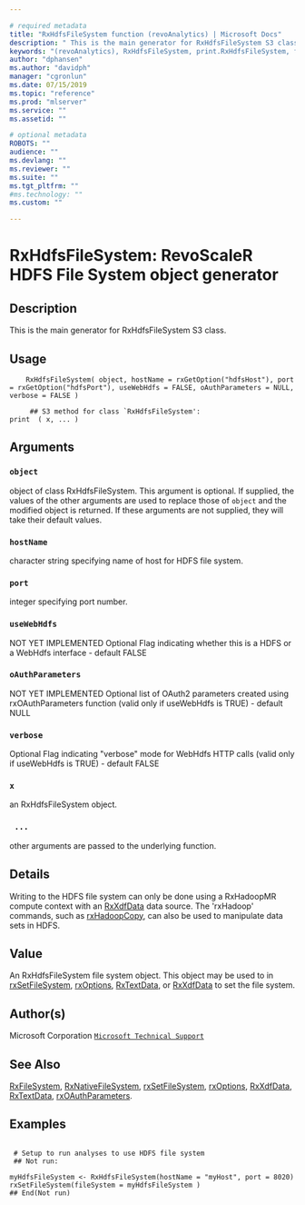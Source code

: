 ```yaml
--- 

# required metadata 
title: "RxHdfsFileSystem function (revoAnalytics) | Microsoft Docs" 
description: " This is the main generator for RxHdfsFileSystem S3 class. " 
keywords: "(revoAnalytics), RxHdfsFileSystem, print.RxHdfsFileSystem, file, connection" 
author: "dphansen"
ms.author: "davidph" 
manager: "cgronlun" 
ms.date: 07/15/2019
ms.topic: "reference" 
ms.prod: "mlserver" 
ms.service: "" 
ms.assetid: "" 

# optional metadata 
ROBOTS: "" 
audience: "" 
ms.devlang: "" 
ms.reviewer: "" 
ms.suite: "" 
ms.tgt_pltfrm: "" 
#ms.technology: "" 
ms.custom: "" 

--- 
```




 # RxHdfsFileSystem: RevoScaleR HDFS File System object generator 
 ## Description

This is the main generator for RxHdfsFileSystem S3 class.


 ## Usage

```   
    RxHdfsFileSystem( object, hostName = rxGetOption("hdfsHost"), port = rxGetOption("hdfsPort"), useWebHdfs = FALSE, oAuthParameters = NULL, verbose = FALSE )

     ## S3 method for class `RxHdfsFileSystem':
print  ( x, ... )

```

 ## Arguments



 ### `object`
 object of class RxHdfsFileSystem. This argument is optional. If supplied, the values of  the other arguments are used to replace those of `object` and the modified object is returned. If these arguments are not supplied, they will take their default values.  


 ### `hostName`
 character string specifying name of host for HDFS file system.  


 ### `port`
 integer specifying port number.  


 ### `useWebHdfs`
 NOT YET IMPLEMENTED Optional Flag indicating whether this is a HDFS or a WebHdfs interface - default FALSE  


 ### `oAuthParameters`
 NOT YET IMPLEMENTED Optional list of OAuth2 parameters created using rxOAuthParameters function  (valid only if useWebHdfs is TRUE) - default NULL  


 ### `verbose`
 Optional Flag indicating "verbose" mode for WebHdfs HTTP calls (valid only if useWebHdfs is TRUE) - default FALSE  


 ### `x`
 an RxHdfsFileSystem object.  


 ### ` ...`
 other arguments are passed to the underlying function.  



 ## Details

Writing to the HDFS file system can only be done using a RxHadoopMR
compute context with an [RxXdfData](RxXdfData.md) data source. The 'rxHadoop' commands,
such as [rxHadoopCopy](rxHadoopCommand.md), can also be used to manipulate data sets in HDFS.



 ## Value

An RxHdfsFileSystem file system object. This object may be used to in
[rxSetFileSystem](rxSetFileSystem.md), [rxOptions](rxOptions.md), [RxTextData](RxTextData.md), or
[RxXdfData](RxXdfData.md) to set the file system.

 ## Author(s)
 Microsoft Corporation [`Microsoft Technical Support`](https://go.microsoft.com/fwlink/?LinkID=698556&clcid=0x409)


 ## See Also

[RxFileSystem](RxFileSystem.md),
[RxNativeFileSystem](RxNativeFileSystem.md),
[rxSetFileSystem](rxSetFileSystem.md),
[rxOptions](rxOptions.md),
[RxXdfData](RxXdfData.md),
[RxTextData](RxTextData.md),
[rxOAuthParameters](rxOAuthParameters.md).

 ## Examples

 ```

  # Setup to run analyses to use HDFS file system
  ## Not run:

myHdfsFileSystem <- RxHdfsFileSystem(hostName = "myHost", port = 8020)
rxSetFileSystem(fileSystem = myHdfsFileSystem )
 ## End(Not run) 
```



